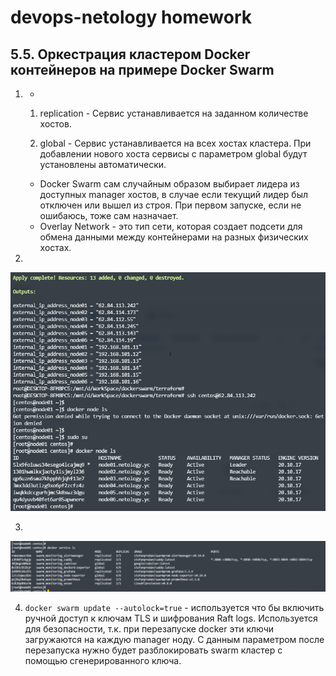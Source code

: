 # devops-netology homework

## 5.5. Оркестрация кластером Docker контейнеров на примере Docker Swarm

1. 
   - 
   1. replication - Сервис устанавливается на заданном количестве хостов.
     
   2. global - Сервис устанавливается на всех хостах кластера. При добавлении нового хоста сервисы с параметром global будут установлены автоматически.
   
   - Docker Swarm сам случайным образом выбирает лидера из доступных manager хостов, в случае если текущий лидер был отключен или вышел из строя. При первом запуске, если не ошибаюсь, тоже сам назначает.
   - Overlay Network - это тип сети, которая создает подсети для обмена данными между контейнерами на разных физических хостах.

2. 
![img.png](img.png)

3.
![img_1.png](img_1.png)

4. `docker swarm update --autolock=true` - используется что бы включить ручной доступ к ключам TLS и шифрования Raft logs. Используется для безопасности, т.к. при перезапуске docker эти ключи загружаются на каждую manager ноду. С данным параметром после перезапуска нужно будет разблокировать swarm кластер с помощью сгенерированного ключа. 